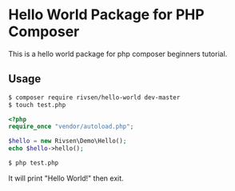 # Hello World Package for PHP Composer #

This is a hello world package for php composer beginners tutorial.

## Usage ##

```bash
$ composer require rivsen/hello-world dev-master
$ touch test.php
```

```php
<?php
require_once "vendor/autoload.php";

$hello = new Rivsen\Demo\Hello();
echo $hello->hello();
```

```bash
$ php test.php
```

It will print "Hello World!" then exit.
